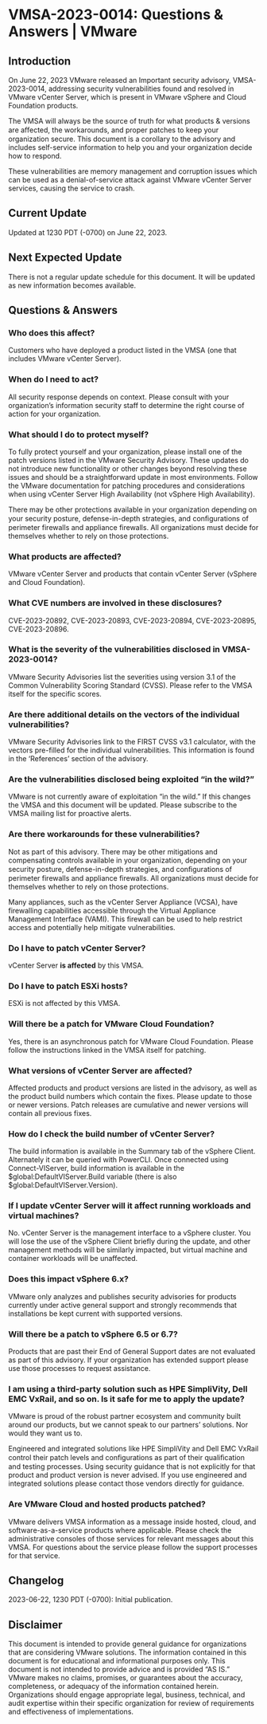 # VMSA-2023-0014: Questions & Answers | VMware
Introduction
------------

On June 22, 2023 VMware released an Important security advisory, VMSA-2023-0014, addressing security vulnerabilities found and resolved in VMware vCenter Server, which is present in VMware vSphere and Cloud Foundation products.

The VMSA will always be the source of truth for what products & versions are aﬀected, the workarounds, and proper patches to keep your organization secure. This document is a corollary to the advisory and includes self-service information to help you and your organization decide how to respond.

These vulnerabilities are memory management and corruption issues which can be used as a denial-of-service attack against VMware vCenter Server services, causing the service to crash.

Current Update
--------------

Updated at 1230 PDT (-0700) on June 22, 2023.

Next Expected Update
--------------------

There is not a regular update schedule for this document. It will be updated as new information becomes available.

Questions & Answers
-------------------

### Who does this affect?

Customers who have deployed a product listed in the VMSA (one that includes VMware vCenter Server).

### When do I need to act?

All security response depends on context. Please consult with your organization’s information security staff to determine the right course of action for your organization.

### What should I do to protect myself?

To fully protect yourself and your organization, please install one of the patch versions listed in the VMware Security Advisory. These updates do not introduce new functionality or other changes beyond resolving these issues and should be a straightforward update in most environments. Follow the VMware documentation for patching procedures and considerations when using vCenter Server High Availability (not vSphere High Availability).

There may be other protections available in your organization depending on your security posture, defense-in-depth strategies, and conﬁgurations of perimeter firewalls and appliance firewalls. All organizations must decide for themselves whether to rely on those protections.

### What products are affected?

VMware vCenter Server and products that contain vCenter Server (vSphere and Cloud Foundation).

### What CVE numbers are involved in these disclosures?

CVE-2023-20892, CVE-2023-20893, CVE-2023-20894, CVE-2023-20895, CVE-2023-20896.

### What is the severity of the vulnerabilities disclosed in VMSA-2023-0014?

VMware Security Advisories list the severities using version 3.1 of the Common Vulnerability Scoring Standard (CVSS). Please refer to the VMSA itself for the specific scores.

### Are there additional details on the vectors of the individual vulnerabilities?

VMware Security Advisories link to the FIRST CVSS v3.1 calculator, with the vectors pre-filled for the individual vulnerabilities. This information is found in the ‘References’ section of the advisory.

### Are the vulnerabilities disclosed being exploited “in the wild?”

VMware is not currently aware of exploitation “in the wild.” If this changes the VMSA and this document will be updated. Please subscribe to the VMSA mailing list for proactive alerts.

### Are there workarounds for these vulnerabilities?

Not as part of this advisory. There may be other mitigations and compensating controls available in your organization, depending on your security posture, defense-in-depth strategies, and conﬁgurations of perimeter firewalls and appliance firewalls. All organizations must decide for themselves whether to rely on those protections.

Many appliances, such as the vCenter Server Appliance (VCSA), have firewalling capabilities accessible through the Virtual Appliance Management Interface (VAMI). This firewall can be used to help restrict access and potentially help mitigate vulnerabilities.

### Do I have to patch vCenter Server?

vCenter Server **is affected** by this VMSA.

### Do I have to patch ESXi hosts?

ESXi is not affected by this VMSA.

### Will there be a patch for VMware Cloud Foundation?

Yes, there is an asynchronous patch for VMware Cloud Foundation. Please follow the instructions linked in the VMSA itself for patching.

### What versions of vCenter Server are affected?

Affected products and product versions are listed in the advisory, as well as the product build numbers which contain the fixes. Please update to those or newer versions. Patch releases are cumulative and newer versions will contain all previous fixes.

### How do I check the build number of vCenter Server?

The build information is available in the Summary tab of the vSphere Client. Alternately it can be queried with PowerCLI. Once connected using Connect-VIServer, build information is available in the $global:DefaultVIServer.Build variable (there is also $global:DefaultVIServer.Version).

### If I update vCenter Server will it affect running workloads and virtual machines?

No. vCenter Server is the management interface to a vSphere cluster. You will lose the use of the vSphere Client briefly during the update, and other management methods will be similarly impacted, but virtual machine and container workloads will be unaffected.

### Does this impact vSphere 6.x?

VMware only analyzes and publishes security advisories for products currently under active general support and strongly recommends that installations be kept current with supported versions.

### Will there be a patch to vSphere 6.5 or 6.7?

Products that are past their End of General Support dates are not evaluated as part of this advisory. If your organization has extended support please use those processes to request assistance.

### I am using a third-party solution such as HPE SimpliVity, Dell EMC VxRail, and so on. Is it safe for me to apply the update?

VMware is proud of the robust partner ecosystem and community built around our products, but we cannot speak to our partners’ solutions. Nor would they want us to.

Engineered and integrated solutions like HPE SimpliVity and Dell EMC VxRail control their patch levels and conﬁgurations as part of their qualiﬁcation and testing processes. Using security guidance that is not explicitly for that product and product version is never advised. If you use engineered and integrated solutions please contact those vendors directly for guidance.

### Are VMware Cloud and hosted products patched?

VMware delivers VMSA information as a message inside hosted, cloud, and software-as-a-service products where applicable. Please check the administrative consoles of those services for relevant messages about this VMSA. For questions about the service please follow the support processes for that service.

Changelog
---------

2023-06-22, 1230 PDT (-0700): Initial publication.

Disclaimer
----------

This document is intended to provide general guidance for organizations that are considering VMware solutions. The information contained in this document is for educational and informational purposes only. This document is not intended to provide advice and is provided “AS IS.”  VMware makes no claims, promises, or guarantees about the accuracy, completeness, or adequacy of the information contained herein. Organizations should engage appropriate legal, business, technical, and audit expertise within their specific organization for review of requirements and effectiveness of implementations.